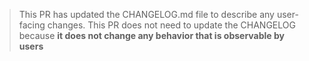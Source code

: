 <!-- delete the irrelevant line below -->

> This PR has updated the CHANGELOG.md file to describe any user-facing changes.
> This PR does not need to update the CHANGELOG because **it does not change any behavior that is observable by users**
